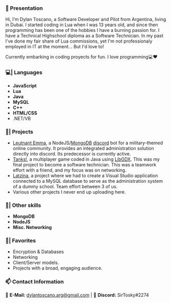 ### 👋 Presentation

Hi, I’m Dylan Toscano, a Software Developer and Pilot from Argentina, living in Dubai.
I started coding in Lua when I was 13 years old, and since then programming has been one of the hobbies I have a burning passion for.
I have a Technical Highschool diploma as a Software Technician.
In my past I've done my fair share of Lua commissions, yet I'm not professionaly employed in IT at the moment... But I'd love to!

Currently embarking in coding proyects for fun. I love programming💻❤️

### 💻| Languages

- **JavaScript**
- **Lua**
- **Java**
- **MySQL**
- **C++**
- **HTML/CSS**
- .NET/VB

### 📃| Projects
- [Leutnant Emma](https://github.com/DylanToscano/13er-bot-reborn), a NodeJS/[MongoDB](https://www.mongodb.com/) [discord](https://discord.com/) bot for a military-themed online community. It provides an integrated administration solution directly into discord. Its predecessor is currently active.
- [Tanks!](https://github.com/DylanToscano/TanksHost), a multiplayer game coded in Java using [LibGDX](https://libgdx.com/). This was my final project to become a software technician. This was a teamwork effort with a friend, and my focus was on networking.
- [Latzina](https://github.com/DylanToscano/Instituto), a project where we had to create a Visual Studio application connected to a MySQL database to serve as the administration system of a dummy school. Team effort between 3 of us.
- Various other projects I never end up uploading here.

### 🔎| Other skills
- **MongoDB**
- **NodeJS**
- **Misc. Networking**

### 🌟| Favorites
- Encryption & Databases
- Networking
- Client/Server models.
- Projects with a broad, engaging audience.

### 📫 Contact Information

📧 **E-Mail:**  dylantoscano.arg@gmail.com | 🎤 **Discord:** SirTosky#2274
